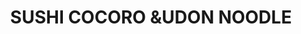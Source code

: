 ---
layout: place
title: "SUSHI COCORO &UDON NOODLE"
permalink: /hawaii/kailua-kona/sushi-cocoro-udon-noodle.html
stateAbbr: HI
stateName: Hawaii
cityName: Kailua-Kona
seo:
  name: "SUSHI COCORO &UDON NOODLE"
  type: Restaurant
  links: null
description: "SUSHI COCORO &UDON NOODLE serves delicious sushi in Kailua-Kona, Hawaii. Try fresh Japanese dishes for a great dining experience. "
place_id: ChIJrwAEMfkOVHkRWhE8-MP6_Cc
photos:
  - name: >-
      places/ChIJrwAEMfkOVHkRWhE8-MP6_Cc/photos/AeeoHcKjOHcAqhTjORiUDoFDoLD9olcNW-84KghYi_kJ7HXZBh3a1aDfvdTTT-vHSN99mGex7kfI-t92SMaXR1vF-8hrqng05ffQ5iMGs5NmRi0KgceGokZIhsjPILZzoPFEDoTrgwZVmjuPpAZeuPwynaWu29z0Hr4Hmj9Z-QgKmh-8vqZUF6pSYM_fjzawVPir0t0sixBRCZmJvZ-6edzWRdFe7c3mTj2QWOBr4S7p1zgeGtvL5yL2tFj10FK8td63DOp2ijpCYUcarJjsWZc24u3R36sInuKhdfx8n1YMeC7pQd30R81Rk2yAyEAkBuuJljxQvk3pF_S5CkfjLJqfqPeKkIBf4FVYY2TnPHW4CFFeAUuuDY7GRIWOKjmR5P33yt_P5TD3EhxGhB7bnhLr-haciPtXdHylfigo5DpGI9OKLNlX
    widthPx: 4080
    heightPx: 3072
    authorAttributions:
      - displayName: Jonathan Amann
        uri: https://maps.google.com/maps/contrib/102001695016730507878
        photoUri: >-
          https://lh3.googleusercontent.com/a-/ALV-UjVrYdhBojk3NtoGSaw1NkuF5I4UYzP6nkBXOxKklUaZQARzEgPt8w=s100-p-k-no-mo
    flagContentUri: >-
      https://www.google.com/local/imagery/report/?cb_client=maps_api_places.places_api&image_key=!1e10!2sCIHM0ogKEICAgIC7koy_3AE&hl=en-US
    googleMapsUri: >-
      https://www.google.com/maps/place//data=!3m4!1e2!3m2!1sCIHM0ogKEICAgIC7koy_3AE!2e10!4m2!3m1!1s0x79540ef9310400af:0x27fcfac3f83c115a
  - name: >-
      places/ChIJrwAEMfkOVHkRWhE8-MP6_Cc/photos/AeeoHcIfta92FEf-MHAhNAO8yvfWdTcsUmQl79eAVcemiHU3p406MeGuU0Wwt9QULSkI2ZUL7954PoiuXrR27iLSWpUXV-XSHrV8g86VT5phClUvzElOf9mkL_UowpDoTDgQ0ZXsTSFMr_VfVIZYllvgpYcLEOk2LO0l7JHjLIKF3CP1WFUfpc9DqFHrjcWXv_UqFnbdXLrVl9b-D_fUnSsLgGtWk-9zn8a4wJ-vbN6wmmBGYQNlT-9T_bSqToSjM4NGLKsHVPti9CddWd6Mq3KFY7-sUNa9QmMHAap-FyxGoL_tfQ
    widthPx: 3539
    heightPx: 2841
    authorAttributions:
      - displayName: SUSHI COCORO &UDON NOODLE
        uri: https://maps.google.com/maps/contrib/106875772459748744226
        photoUri: >-
          https://lh3.googleusercontent.com/a-/ALV-UjWmNV5uNhI95wA4bwGbqiDy3gY-z804-8rVw6Ynu5vCinyXEYM=s100-p-k-no-mo
    flagContentUri: >-
      https://www.google.com/local/imagery/report/?cb_client=maps_api_places.places_api&image_key=!1e10!2sAF1QipOC8I1K7IvhyZXyA2WZe6EPmXgwLyngKFmT59iE&hl=en-US
    googleMapsUri: >-
      https://www.google.com/maps/place//data=!3m4!1e2!3m2!1sAF1QipOC8I1K7IvhyZXyA2WZe6EPmXgwLyngKFmT59iE!2e10!4m2!3m1!1s0x79540ef9310400af:0x27fcfac3f83c115a
  - name: >-
      places/ChIJrwAEMfkOVHkRWhE8-MP6_Cc/photos/AeeoHcKrB3dDuuwaKJwZQcxEcs5Y7V2okDTqztYbVkU4AyXTz6ZAU-B9k7N3U-qCs_AnmMUrIykWrTQzUvIxLxH-mzOVRCkK2Pi3O6bvBg6Jvi7xl0DHc6OcgUxo3C7VUeJE_9VnIDDQy5Txr8_UR63YrijIU8b4Qp8YU-oltj8D3XzDTA5Fr4j9plaICQszwab96jxKcSXmJb-0eEPVI5f2wtpak9_E2wznW9s9gMO3Dq3xvXY_hiBwAP97x-TweOz4GtXPMVJ7PFn4Ab_zmRzXBRd6GdBaqtwByhQgzovPXet_KK22Wbe58pdFOPzsNto1bDwGFr7V2OIq6ECfzY2b5m0ZiM2hleYX5hNZap7YrZJ91P1OowEaFREjIvxVK7ZFqdasdJ0dZVKkBKaXeX7MEbqmvPOzDHrEhat-jBBb4T0wN5E
    widthPx: 4080
    heightPx: 3072
    authorAttributions:
      - displayName: Braden Goddard
        uri: https://maps.google.com/maps/contrib/110835534035356485582
        photoUri: >-
          https://lh3.googleusercontent.com/a-/ALV-UjUG3U8SA5RgHPsrg9zqH-x4NTbr--V8PPSuDraSOq6OgSQ54poB=s100-p-k-no-mo
    flagContentUri: >-
      https://www.google.com/local/imagery/report/?cb_client=maps_api_places.places_api&image_key=!1e10!2sCIHM0ogKEICAgMDwssfW6QE&hl=en-US
    googleMapsUri: >-
      https://www.google.com/maps/place//data=!3m4!1e2!3m2!1sCIHM0ogKEICAgMDwssfW6QE!2e10!4m2!3m1!1s0x79540ef9310400af:0x27fcfac3f83c115a
  - name: >-
      places/ChIJrwAEMfkOVHkRWhE8-MP6_Cc/photos/AeeoHcL8_d0JU9U1giM1CsnCU89O3nCt2c-MFaAwiQLVjLkKmcRMgcqVVYQZl8pLpxVQIv_LCOvYWTgHwtkvpiPsRbdubC0dpKrEgcyAfZzk3z7063gOTqoKS8ClnvVOGAIzfeVNxpzTzsgKCpvTsKWlhgTL8a9qQrklmRkQBuOkx0W_WaHsuSDklG3EF1PEELy969HfPCDpO9HRVbo6XNOa3fuefFbxBQduUIIFOprBnuQW-M6jLoBU51ETmTbTCR4CU_MphTPPAZIiXXJlt31Xe_KOhDxBBRNc-tVJQjcIliECeuvSWYYqEIO_Ehrwio0NJFzOIg5dD8ZuamHziuMHdL9pDJNTSOWAIMf4nfa2kt12CNcR7svVoxH3a7v7vTIF4P_M46R0iETmbPjDHrq9DTIVjYf0uhINt5hKoJ4_qAHUjw
    widthPx: 3600
    heightPx: 4800
    authorAttributions:
      - displayName: jay everett
        uri: https://maps.google.com/maps/contrib/101406795165393331598
        photoUri: >-
          https://lh3.googleusercontent.com/a/ACg8ocLCX5y4MuZNROBkm8HZxKAvSqvUXi-S4B3YS8Qy28sg6LNNuw=s100-p-k-no-mo
    flagContentUri: >-
      https://www.google.com/local/imagery/report/?cb_client=maps_api_places.places_api&image_key=!1e10!2sCIHM0ogKEICAgMCwnKHrFA&hl=en-US
    googleMapsUri: >-
      https://www.google.com/maps/place//data=!3m4!1e2!3m2!1sCIHM0ogKEICAgMCwnKHrFA!2e10!4m2!3m1!1s0x79540ef9310400af:0x27fcfac3f83c115a
  - name: >-
      places/ChIJrwAEMfkOVHkRWhE8-MP6_Cc/photos/AeeoHcJ2ZRC3Awra8tLoFh2Zn48H1qdRSlgNZ0pqjSHz5UnF9Ey39mmSv4JDgHqbXgO2VsRxTv8mT9vEvNcL87N1NbKQ4QniCCq5-f0dFXP5laAFEjP7YoA0FOCxhLBRWfq2I9Dpt9H4smManW-TYhTW0zaDjtpmSuozdlxSAJgMNwx-iwDQFgJt7xYp1cPs3Ly_wks9pE9qTYAarOR7O_JAt71Zxu6XakYf7oGVxtmMSuFQbpUODQe9q2vPe41F7BIPAqFi16fKrLycHMLJ2VA4gQJCj82U6Mf6KOKNWtQNLCrnBzSW-W6d3wxtTl0uX5S8CnCFe_E9M8z7ptXB1k6fNfAJF44Gtzf2gTzaxPW1g0hY6YLKSFk99NplrkI1js-Sip61jWijHJSO1H3rRv0jtRsM-Emk2UD5LBhT28pHSfU
    widthPx: 4032
    heightPx: 3024
    authorAttributions:
      - displayName: Robert Cardoni
        uri: https://maps.google.com/maps/contrib/115918671905128934599
        photoUri: >-
          https://lh3.googleusercontent.com/a-/ALV-UjVwMH1LDCN8uL-YT0A40lOrWpJj5yAsWvyF7lOE5Td7l96fYoCF=s100-p-k-no-mo
    flagContentUri: >-
      https://www.google.com/local/imagery/report/?cb_client=maps_api_places.places_api&image_key=!1e10!2sCIHM0ogKEICAgMCI0LfBPA&hl=en-US
    googleMapsUri: >-
      https://www.google.com/maps/place//data=!3m4!1e2!3m2!1sCIHM0ogKEICAgMCI0LfBPA!2e10!4m2!3m1!1s0x79540ef9310400af:0x27fcfac3f83c115a
  - name: >-
      places/ChIJrwAEMfkOVHkRWhE8-MP6_Cc/photos/AeeoHcKFxxvdN5RpkMO2qnZN6Ry4GQCM8BaPORKw47cnNUCAI3_Sw2fcjCzslSwbyyRYv6hzQuLyHLNpnUJUeeQkPOnibeubuLsoVu06ah78QFWLylf0rwx_tdz7xksDpM0eCNWtO4BiSgFkCr84Ga4lyMR0x9yOWseCxQBrMpGfHkp94EriBRBFYjwntUJ4LTih2u6fVg8ErztChcXKN7eg1LvYskiF_cb5x23Mat7NbdTTiEP_QFPzDg5k6rfBDWoVQtnd9uVUJ-tDVYlloLH6YxPThhnbiawV9RJMDm77y7_AjYcqLAcKbzNmktRz1YKgZNC89ju399wPzsbTdlvjajthr1LSNZSlMtTetMtNtRqiRknkB4j5_NEIwB7WQR2Q217gkrwkkLmXO7SPyL5sRuWviID8ayy2ReJ-uLT9svjH4MA
    widthPx: 3600
    heightPx: 4800
    authorAttributions:
      - displayName: Tam Henders
        uri: https://maps.google.com/maps/contrib/114273395164166602105
        photoUri: >-
          https://lh3.googleusercontent.com/a-/ALV-UjXn0rw6VBDOgEayxJvRJvPn3-YNvlbOMklsH8Xt5FpWNLuloZWO=s100-p-k-no-mo
    flagContentUri: >-
      https://www.google.com/local/imagery/report/?cb_client=maps_api_places.places_api&image_key=!1e10!2sCIHM0ogKEICAgID_j9zRgQE&hl=en-US
    googleMapsUri: >-
      https://www.google.com/maps/place//data=!3m4!1e2!3m2!1sCIHM0ogKEICAgID_j9zRgQE!2e10!4m2!3m1!1s0x79540ef9310400af:0x27fcfac3f83c115a
  - name: >-
      places/ChIJrwAEMfkOVHkRWhE8-MP6_Cc/photos/AeeoHcJZ0ZjUbm-eUvC0HhWFjJEoc9x9O379dNOlHVtitfAZe9RUwurN4F7F2Wk1GwucNbfjIFby2yNDBynjJXIYgudMG4YcZPGD7eMKddey6s2dxP7p4bsM2zzag4wJN6VXkQ1D_7_d-l-VLz-BD5Sl7zA6I_kwxSxiVnvkVhmLw_-IAvILleAppd7und_DCU_L0Udh2caKpuPPckvJGgjkxFwCEA7phXNNShQhnnrT2NcQ_nhhqxEkiNzKp13iSEAf9b5OdDsQnRFblcTjsvEirKVtIbXwWCS7ygZ2unwT1g6qj8rXmIDWwiGtpLMTlY3hxXfGmA4CeIsroSitzfpPp6fMlLCC1cYF3cCLIXoSklEctkaF-E7XN4GBXvLyHPzWQ3wnsPv2jNlH28SBTCzV7DI5-YI5m91uS08poTDLSAo
    widthPx: 3600
    heightPx: 4800
    authorAttributions:
      - displayName: Grace Gauthier
        uri: https://maps.google.com/maps/contrib/107244292395385098780
        photoUri: >-
          https://lh3.googleusercontent.com/a-/ALV-UjUOXIixCC-DJEWUx8JBBXHvLPWSDhScOd520aWbhNnpK-IDq_jB=s100-p-k-no-mo
    flagContentUri: >-
      https://www.google.com/local/imagery/report/?cb_client=maps_api_places.places_api&image_key=!1e10!2sCIHM0ogKEICAgMCInPiwOg&hl=en-US
    googleMapsUri: >-
      https://www.google.com/maps/place//data=!3m4!1e2!3m2!1sCIHM0ogKEICAgMCInPiwOg!2e10!4m2!3m1!1s0x79540ef9310400af:0x27fcfac3f83c115a
  - name: >-
      places/ChIJrwAEMfkOVHkRWhE8-MP6_Cc/photos/AeeoHcJhKvPe-8sKvLqptfS-O4sFWfpo-aYayk3b9HR79qD9hmQYA1MXL6gl3G4felhp3qZ7P3sJ8n1FBv9QEcse2L2afVvksq5t-8_jyum8f2cUs2oQbKJ2hF_m-EAPCsoGpvstU8ldb-Zal95ILvM_kRBl2BbxfEqv0T5RNw2txQVy85H15jykD8DTEw70qo_Kv41ip-PDFJ9gXn2kj2e_-PpoFr1zl6xrzBgoCxAWiflWCZ0zIAum3lTC8ZPM46x5DSQ3kDYhJuG3cZq7PLoBh4bh2JD3UrWj5wji00HMqzeU6RZbfOIapx_jraslcbma8YXdqLAoOjoTbuRqqsCu-W-lGgEvdGazV8T8eQmwQbJLW1Fn04kFyl1ri_Rw7Y1M7MeeEo7xOzf7fWM1cQkLYWQqBDIeFeBiKlY2T2DTmEEFIQ
    widthPx: 3024
    heightPx: 4032
    authorAttributions:
      - displayName: Ashlee Silva
        uri: https://maps.google.com/maps/contrib/111909765257273743811
        photoUri: >-
          https://lh3.googleusercontent.com/a/ACg8ocLrMWAxK2zKhuRlXPQxKx-BJLR0pP3JlRYJu4dp_M4-sur9QQ=s100-p-k-no-mo
    flagContentUri: >-
      https://www.google.com/local/imagery/report/?cb_client=maps_api_places.places_api&image_key=!1e10!2sCIHM0ogKEICAgICT16mrBQ&hl=en-US
    googleMapsUri: >-
      https://www.google.com/maps/place//data=!3m4!1e2!3m2!1sCIHM0ogKEICAgICT16mrBQ!2e10!4m2!3m1!1s0x79540ef9310400af:0x27fcfac3f83c115a
  - name: >-
      places/ChIJrwAEMfkOVHkRWhE8-MP6_Cc/photos/AeeoHcI3egVJtKqFNBX7wc4RbCH48HGix3uJdZSQzwgVqQOhH9JbXPDlt2JtpjLuANZh0ewk7wsp0nxojB-jKZWkemNM3ANnul8Z2TdCSCF6oD_6BSC3RxfEiUk_oEu1u26s0mWoGRFhpnJFjpd63gZo-4mTadiXHbpw6D5LeO087kHSacnq9tXwh6M-NKfxwripFbUG3aE0vsril_eNOnsoZTGTrzboA2fc0H4jdMRF0FxEfOymvyMbQAMRpT6sqZ62mRA2z1nDNQdYw4PQghGnKAYzpsytlPn2cZKkXqFEnekPBvbUU1a_IIoGptKoZILrjHldPt6XqefT7h0XvPxROE3iCRgHB6LI2umO5Kb15MexVDM-OIxU3pPnqJl_0zTFkUCTZKSCv9F3kwdhSMnqmSIf47IIYoz6aQ6l0_XtyefPSA
    widthPx: 3024
    heightPx: 4032
    authorAttributions:
      - displayName: Memeo Clio
        uri: https://maps.google.com/maps/contrib/115064786004015457797
        photoUri: >-
          https://lh3.googleusercontent.com/a-/ALV-UjWwjRp0qb8-P2XsEOa8vypn2NZv55JpNzTIMChm3mnK-S8CH1-h=s100-p-k-no-mo
    flagContentUri: >-
      https://www.google.com/local/imagery/report/?cb_client=maps_api_places.places_api&image_key=!1e10!2sCIHM0ogKEICAgICRismoIg&hl=en-US
    googleMapsUri: >-
      https://www.google.com/maps/place//data=!3m4!1e2!3m2!1sCIHM0ogKEICAgICRismoIg!2e10!4m2!3m1!1s0x79540ef9310400af:0x27fcfac3f83c115a
  - name: >-
      places/ChIJrwAEMfkOVHkRWhE8-MP6_Cc/photos/AeeoHcK4_5aXTyD1LegxJC0QWHg37nYg_YM2P_NiFrBgyAPoZDNlmQyLGiSrEa5AfFn4bjEcQdtvVSh4X-efO1NdY0Xs045NCHffZ8oqaA5a5DWSaT2ywys-Teed55GrhWVDxxfWDSBOvrjxx0HpZuEGkFL0qYfmZoz9-4hiQakuvLq0eMVbRrxshbIp77_nOn7SS4bWe3zN5HvfLnQIXzoaUArIfTmyLMG_sP2Xd22F6sJLMFyRLOsLO6wJyGN8Ezys87qv73fTYy3W2DA8X7p2Ao4l01CBI2FjItPpDQ2rhOdmtivzaJXgLhZBoxIpbkIYMpE1AuBFJP9MEh2b8t5AHHASlqBgYc5c1bQceIJJ3vpuD4RZlk3I0CFPd75nuwdR_kBOsOoexqxTBeKJc-pFvc-XpyXqUBPQ2IjU0PnzJFvycA
    widthPx: 4080
    heightPx: 3072
    authorAttributions:
      - displayName: Jeremy M.
        uri: https://maps.google.com/maps/contrib/100531818870423122952
        photoUri: >-
          https://lh3.googleusercontent.com/a-/ALV-UjUC44UZqFCgs0RU5O3rEkic0DR5R-q59RZhEqIuW80rqRxxvk7How=s100-p-k-no-mo
    flagContentUri: >-
      https://www.google.com/local/imagery/report/?cb_client=maps_api_places.places_api&image_key=!1e10!2sCIHM0ogKEICAgIDmi4v-Rg&hl=en-US
    googleMapsUri: >-
      https://www.google.com/maps/place//data=!3m4!1e2!3m2!1sCIHM0ogKEICAgIDmi4v-Rg!2e10!4m2!3m1!1s0x79540ef9310400af:0x27fcfac3f83c115a
address: 75-5699 Ali‘i Dr, Kailua-Kona, HI 96740, USA
street: 75-5699 Ali‘i Dr
city: Kailua-Kona
state: HI
zip: '96740'
country: USA
neighborhood: null
latitude: '19.639988'
longitude: '-155.994721'
accessibility_options:
  wheelchairAccessibleParking: true
  wheelchairAccessibleEntrance: true
  wheelchairAccessibleRestroom: true
business_status: OPERATIONAL
name: SUSHI COCORO &UDON NOODLE
google_maps_links:
  directionsUri: >-
    https://www.google.com/maps/dir//''/data=!4m7!4m6!1m1!4e2!1m2!1m1!1s0x79540ef9310400af:0x27fcfac3f83c115a!3e0
  placeUri: https://maps.google.com/?cid=2881453581200527706
  writeAReviewUri: >-
    https://www.google.com/maps/place//data=!4m3!3m2!1s0x79540ef9310400af:0x27fcfac3f83c115a!12e1
  reviewsUri: >-
    https://www.google.com/maps/place//data=!4m4!3m3!1s0x79540ef9310400af:0x27fcfac3f83c115a!9m1!1b1
  photosUri: >-
    https://www.google.com/maps/place//data=!4m3!3m2!1s0x79540ef9310400af:0x27fcfac3f83c115a!10e5
primary_type: Sushi Restaurant
opening_hours:
  regular: null
  current: null
secondary_opening_hours:
  regular:
    weekdayDescriptions: null
    type: null
  current:
    weekdayDescriptions: null
    type: null
phone: null
price_level: null
price_range: null
rating: null
rating_count: 0
website: null
reviews: null
parking_options: null
payment_options: null
allow_dogs: null
curbside_pickup: null
delivery: null
dine_in: null
good_for_children: null
good_for_groups: null
good_for_sports: null
live_music: null
menu_for_children: null
outdoor_seating: null
reservable: null
restroom: null
serves_beer: null
serves_breakfast: null
serves_brunch: null
serves_cocktails: null
serves_coffee: null
serves_dinner: null
serves_dessert: null
serves_lunch: null
serves_vegetarian_food: null
serves_wine: null
takeout: null
update_category: essentials
summary: null

---